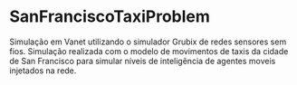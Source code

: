 SanFranciscoTaxiProblem
=======================

Simulação em Vanet utilizando o simulador Grubix de redes sensores sem fios. Simulação realizada com o modelo de movimentos de taxis da cidade de San Francisco para simular níveis de inteligência de agentes moveis injetados na rede.
